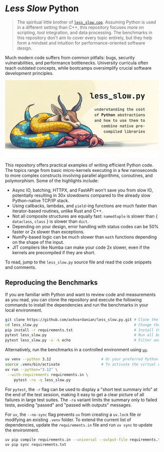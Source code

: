 # _Less Slow_ Python

> The spiritual little brother of [`less_slow.cpp`](https://github.com/ashvardanian/less_slow.cpp).
> Assuming Python is used in a different setting than C++, this repository focuses more on scripting, tool integration, and data processing.
> The benchmarks in this repository don't aim to cover every topic entirely, but they help form a mindset and intuition for performance-oriented software design.

Much modern code suffers from common pitfalls: bugs, security vulnerabilities, and performance bottlenecks.
University curricula often teach outdated concepts, while bootcamps oversimplify crucial software development principles.

![Less Slow Python](https://github.com/ashvardanian/ashvardanian/blob/master/repositories/less_slow.py.jpg?raw=true)

This repository offers practical examples of writing efficient Python code.
The topics range from basic micro-kernels executing in a few nanoseconds to more complex constructs involving parallel algorithms, coroutines, and polymorphism. Some of the highlights include:

- Async IO, batching, HTTPX, and FastAPI won't save you from slow IO, potentially resulting in 30x slowdowns compared to the already slow Python-native TCP/IP stack.
- Using callbacks, lambdas, and `yield`-ing functions are much faster than iterator-based routines, unlike Rust and C++.
- Not all composite structures are equally fast: `namedtuple` is slower than { `dataclass`, `class` } is slower than `dict`.
- Depending on your design, error handling with status codes can be 50% faster or 2x slower than exceptions.
- NumPy-based logic can be much slower than `math` functions depending on the shape of the input.
- JIT compilers like Numba can make your code 2x slower, even if the kernels are precompiled if they are short.

To read, jump to the `less_slow.py` source file and read the code snippets and comments.

## Reproducing the Benchmarks

If you are familiar with Python and want to review code and measurements as you read, you can clone the repository and execute the following commands to install the dependencies and run the benchmarks in your local environment.

```sh
git clone https://github.com/ashvardanian/less_slow.py.git # Clone the repository
cd less_slow.py                                            # Change the directory
pip install -r requirements.txt                            # Install the dependencies
pytest less_slow.py                                        # Run all benchmarks
pytest less_slow.py -x -k echo                             # Filter and stop on failure
```

Alternatively, run the benchmarks in a controlled environment using [`uv`](https://docs.astral.sh/uv/getting-started/installation/).

```sh
uv venv --python 3.12                       # Or your preferred Python version
source .venv/bin/activate                   # To activate the virtual environment
uv run --python="3.12" \
 --with-requirements requirements.in \
    pytest -ra -q less_slow.py
```

For `pytest`, the `-r` flag can be used to display a "short test summary info" at the end of the test session, making it easy to get a clear picture of all failures in large test suites.
The `-ra` variant limits the summary only to failed tests, avoiding "passed" and "passed with outputs" messages.

For `uv`, the `--no-sync` flag prevents `uv` from creating a `uv.lock` file or modifying an existing `.venv` folder.
To extend the current list of dependencies, update the `requirements.in` file and run `uv sync` to update the environment.

```sh
uv pip compile requirements.in --universal --output-file requirements.txt
uv pip sync requirements.txt
```
